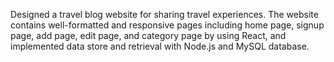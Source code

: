 Designed a travel blog website for sharing travel experiences. 
The website contains well-formatted and responsive pages including home page, signup page, add page, edit page, 
and category page by using React, and implemented data store and retrieval with Node.js and MySQL database. 
